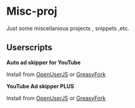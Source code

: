 # Misc-proj
Just some miscellanious projects , snippets ,etc.

## Userscripts
**Auto ad skipper for YouTube**

Install from [OpenUserJS](https://openuserjs.org/scripts/WildLion/Auto_ad_skipper_for_YouTube) or [GreasyFork](https://greasyfork.org/scripts/420923-auto-ad-skipper-for-youtube)

**YouTube Ad skipper PLUS**

Install from [OpenUserJS](https://openuserjs.org/scripts/WildLion/YouTube_Ad_skipper_PLUS) or [GreasyFork](https://greasyfork.org/scripts/421522-youtube-ad-skipper-plus)
